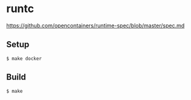 # runtc
https://github.com/opencontainers/runtime-spec/blob/master/spec.md


## Setup
```
$ make docker
```

## Build
```
$ make
```
